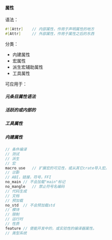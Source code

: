 #### 属性

语法：

```rust
#![Attr]	// 内部属性，作用于声明属性的地方
#[Attr]		// 外部属性，作用于属性之后的东西
```

分类：

- 内建属性
- 宏属性
- 派生宏辅助属性
- 工具属性

可应用于：

##### 元条目属性语法

##### 活跃的或内部的

##### 工具属性

##### 内建属性

```rust
// 条件编译
// 测试
// 派生
// 宏
macro_use	// 扩展宏的可见性，或从其它crate导入宏。
// 诊断
// ABI，链接，符号，FFI
no_main	// 不会加载"main"标记
no_mangle	// 禁止符号名编码
// 代码生成
// 文档
// 预加载
no_std	// 不会预加载std
// 模块
// 限制
// 运行时
// 性质
feature	// 使能开发中的，或实验性的编译器属性。
// 类型系统
```

